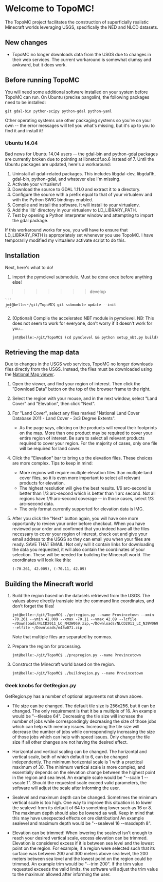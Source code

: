 # Welcome to TopoMC!

The TopoMC project facilitates the construction of superficially realistic Minecraft worlds leveraging USGS, specifically the NED and NLCD datasets.

## New changes

* TopoMC no longer downloads data from the USGS due to changes in their web services.  The current workaround is somewhat clumsy and awkward, but it does work.

## Before running TopoMC

You will need some additional software installed on your system before TopoMC can run.  On Ubuntu (precise pangolin), the following packages need to be installed:  

`git gdal-bin python-scipy python-gdal python-yaml`

Other operating systems use other packaging systems so you're on your own -- the error messages will tell you what's missing, but it's up to you to find it and install it!

### Ubuntu 14.04

Bad news for Ubuntu 14.04 users -- the gdal-bin and python-gdal packages are currently broken due to pointing at libnetcdf.so.6 instead of 7.  Until the Ubuntu packages are updated, here's a workaround:

1.  Uninstall all gdal-related packages.  This includes libgdal-dev, libgdal1h, gdal-bin, python-gdal, and whatever else I'm missing.
2.  Activate your virtualenv!
3.  Download the source to GDAL 1.11.0 and extract it to a directory.
4.  Configure the source with a prefix equal to that of your virtualenv and with the Python SWIG bindings enabled.
5.  Compile and install the software.  It will install to your virtualenv.
6.  Add the 'lib' directory in your virtualenv to LD_LIBRARY_PATH.
7.  Test by opening a Python interpreter window and attempting to import the gdal package.

If this workaround works for you, you will have to ensure that LD_LIBRARY_PATH is appropriately set whenever you use TopoMC.  I have temporarily modified my virtualenv activate script to do this.

## Installation

Next, here's what to do!

1.  Import the pymclevel submodule.  Must be done once before anything else!
>>>>>>> develop

	```
	jmt@belle:~/git/TopoMC$ git submodule update --init
	```
	
2.  (Optional) Compile the accelerated NBT module in pymclevel.
    NB: This does not seem to work for everyone, don't worry if it doesn't work for you...

	```
	jmt@belle:~/git/TopoMC$ (cd pymclevel && python setup_nbt.py build)
	```

## Retrieving the map data

Due to changes in the USGS web services, TopoMC no longer downloads files directly from the USGS.  Instead, the files must be downloaded using the [National Map viewer](http://viewer.nationalmap.gov/viewer/).

1.  Open the viewer, and find your region of interest.  Then click the "Download Data" button on the top of the browser frame to the right.

2.  Select the region with your mouse, and in the next window, select "Land Cover" and "Elevation", then click "Next".

3.  For "Land Cover", select any files marked "National Land Cover Database 2011 - Land Cover - 3x3 Degree Extents".
    * As the page says, clicking on the products will reveal their footprints on the map. More than one product may be required to cover your entire region of interest.  Be sure to select all relevant products required to cover your region.  For the majority of cases, only one file will be required for land cover.
	
4.  Click the "Elevation" bar to bring up the elevation files.  These choices are more complex.  Tips to keep in mind:
	* More regions will require multiple elevation files than multiple land cover files, so it is even more important to select all relevant products for elevation.
	* The highest resolution will give the best results.  1/9 arc-second is better than 1/3 arc-second which is better than 1 arc second.  Not all regions have 1/9 arc-second coverage -- in those cases, select 1/3 arc-second data.
	* The only format currently supported for elevation data is IMG.
	
5.  After you click the "Next" button again, you will have one more opportunity to review your order before checkout.  When you have reviewed your order and confirmed that you indeed have all the files necessary to cover your region of interest, check out and give your email address to the USGS so they can email you when your files are ready.  SAVE THAT EMAIL!  Not only will it contain links for downloading the data you requested, it will also contain the coordinates of your selection.  These will be needed for building the Minecraft world.  The coordinates will look like this:

	```
	(-70.261, 42.009), (-70.11, 42.09)
	```

## Building the Minecraft world

1.  Build the region based on the datasets retrieved from the USGS.  The values above directly translate into the command line coordinates, and don't forget the files!

	```
	jmt@belle:~/git/TopoMC$ ./getregion.py --name Provincetown --xmin -70.261 --ymin 42.009 --xmax -70.11 --ymax 42.09 --lcfile ~/Downloads/NLCD2011_LC_N42W069.zip,~/Downloads/NLCD2011_LC_N39W069.zip --elfile ~/Downloads/n43w071.zip
    ```
	
	Note that multiple files are separated by commas.

2.  Prepare the region for processing.

	```
	jmt@belle:~/git/TopoMC$ ./prepregion.py --name Provincetown
	```

3.  Construct the Minecraft world based on the region.

	```
	jmt@belle:~/git/TopoMC$ ./buildregion.py --name Provincetown
	```

### Geek knobs for GetRegion.py

GetRegion.py has a number of optional arguments not shown above.

* Tile size can be changed.
    The default tile size is 256x256, but it can be changed.  The only requirement is that it be a multiple of 16.  An example would be "--tilesize 64".  Decreasing the tile size will increase the number of jobs while correspondingly decreasing the size of those jobs which can help with memory issues.  Increasing the tile size will decrease the number of jobs while correspondingly increasing the size of those jobs which can help with speed issues.  Only change the tile size if all other changes are not having the desired effect.

* Horizontal and vertical scaling can be changed.
    The horizontal and vertical scale, both of which default to 6, can be changed independently.  The minimum horizontal scale is 1 with a practical maximum of 30.  The minimum vertical scale is more complex, and essentially depends on the elevation change between the highest point in the region and sea level.  An example scale would be "--scale 1 --vscale 1".  Should the requested scale exceed valid parameters, the software will adjust the scale after informing the user.

* Sealevel and maximum depth can be changed.
    Sometimes the minimum vertical scale is too high.  One way to improve this situation is to lower the sealevel from its default of 64 to something lower such as 16 or 8.  The maximum depth should also be lowered as well.  Keep in mind that this may have unexpected effects on ore distribution!  An example sealevel and maximum depth would be "--sealevel 16 --maxdepth 8".

* Elevation can be trimmed!
    When lowering the sealevel isn't enough to reach your desired vertical scale, excess elevation can be trimmed.  Elevation is considered excess if it is between sea level and the lowest point on the region.  For example, if a region were selected such that its surface was between 200 and 300 meters above sea level, the 200 meters between sea level and the lowest point on the region could be trimmed.  An example trim would be "--trim 200".  If the trim value requested exceeds the valid limits, the software will adjust the trim value to the maximum allowed after informing the user.
